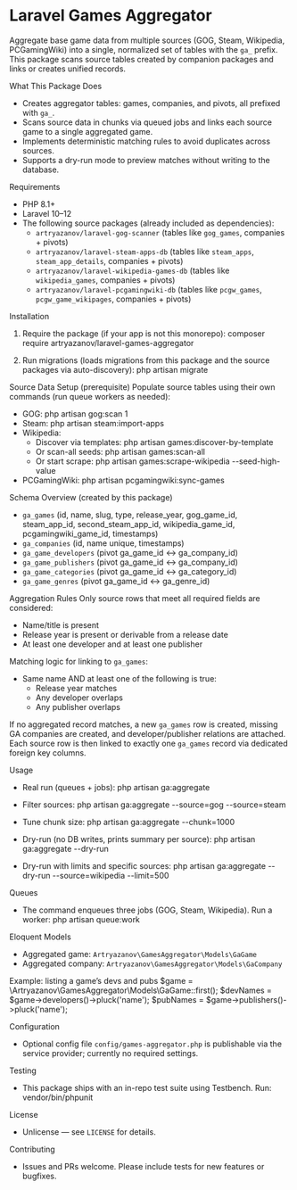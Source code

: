 Laravel Games Aggregator
========================

Aggregate base game data from multiple sources (GOG, Steam, Wikipedia, PCGamingWiki) into a single, normalized set of tables with the `ga_` prefix. This package scans source tables created by companion packages and links or creates unified records.

What This Package Does
- Creates aggregator tables: games, companies, and pivots, all prefixed with `ga_`.
- Scans source data in chunks via queued jobs and links each source game to a single aggregated game.
- Implements deterministic matching rules to avoid duplicates across sources.
- Supports a dry-run mode to preview matches without writing to the database.

Requirements
- PHP 8.1+
- Laravel 10–12
- The following source packages (already included as dependencies):
  - `artryazanov/laravel-gog-scanner` (tables like `gog_games`, companies + pivots)
  - `artryazanov/laravel-steam-apps-db` (tables like `steam_apps`, `steam_app_details`, companies + pivots)
  - `artryazanov/laravel-wikipedia-games-db` (tables like `wikipedia_games`, companies + pivots)
  - `artryazanov/laravel-pcgamingwiki-db` (tables like `pcgw_games`, `pcgw_game_wikipages`, companies + pivots)

Installation
1) Require the package (if your app is not this monorepo):
   composer require artryazanov/laravel-games-aggregator

2) Run migrations (loads migrations from this package and the source packages via auto-discovery):
   php artisan migrate

Source Data Setup (prerequisite)
Populate source tables using their own commands (run queue workers as needed):
- GOG:   php artisan gog:scan 1
- Steam: php artisan steam:import-apps
- Wikipedia:
  - Discover via templates: php artisan games:discover-by-template
  - Or scan-all seeds:      php artisan games:scan-all
  - Or start scrape:        php artisan games:scrape-wikipedia --seed-high-value
- PCGamingWiki: php artisan pcgamingwiki:sync-games

Schema Overview (created by this package)
- `ga_games` (id, name, slug, type, release_year, gog_game_id, steam_app_id, second_steam_app_id, wikipedia_game_id, pcgamingwiki_game_id, timestamps)
- `ga_companies` (id, name unique, timestamps)
- `ga_game_developers` (pivot ga_game_id <-> ga_company_id)
- `ga_game_publishers` (pivot ga_game_id <-> ga_company_id)
- `ga_game_categories` (pivot ga_game_id <-> ga_category_id)
- `ga_game_genres` (pivot ga_game_id <-> ga_genre_id)

Aggregation Rules
Only source rows that meet all required fields are considered:
- Name/title is present
- Release year is present or derivable from a release date
- At least one developer and at least one publisher

Matching logic for linking to `ga_games`:
- Same name AND at least one of the following is true:
  - Release year matches
  - Any developer overlaps
  - Any publisher overlaps

If no aggregated record matches, a new `ga_games` row is created, missing GA companies are created, and developer/publisher relations are attached. Each source row is then linked to exactly one `ga_games` record via dedicated foreign key columns.

Usage
- Real run (queues + jobs):
  php artisan ga:aggregate

- Filter sources:
  php artisan ga:aggregate --source=gog --source=steam

- Tune chunk size:
  php artisan ga:aggregate --chunk=1000

- Dry-run (no DB writes, prints summary per source):
  php artisan ga:aggregate --dry-run

- Dry-run with limits and specific sources:
  php artisan ga:aggregate --dry-run --source=wikipedia --limit=500

Queues
- The command enqueues three jobs (GOG, Steam, Wikipedia). Run a worker:
  php artisan queue:work

Eloquent Models
- Aggregated game: `Artryazanov\GamesAggregator\Models\GaGame`
- Aggregated company: `Artryazanov\GamesAggregator\Models\GaCompany`

Example: listing a game’s devs and pubs
  $game = \Artryazanov\GamesAggregator\Models\GaGame::first();
  $devNames = $game->developers()->pluck('name');
  $pubNames = $game->publishers()->pluck('name');

Configuration
- Optional config file `config/games-aggregator.php` is publishable via the service provider; currently no required settings.

Testing
- This package ships with an in-repo test suite using Testbench. Run:
  vendor/bin/phpunit

License
- Unlicense — see `LICENSE` for details.

Contributing
- Issues and PRs welcome. Please include tests for new features or bugfixes.

